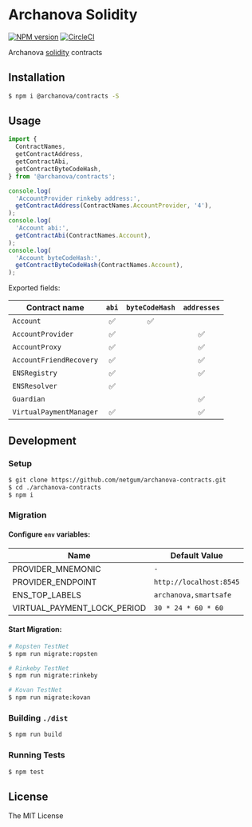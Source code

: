 # Archanova Solidity
[![NPM version][npm-image]][npm-url]
[![CircleCI](https://circleci.com/gh/netgum/archanova-contracts.svg?style=svg)](https://circleci.com/gh/netgum/archanova-contracts)

Archanova [solidity](http://solidity.readthedocs.io) contracts

## Installation

```bash
$ npm i @archanova/contracts -S
```

## Usage

```typescript
import { 
  ContractNames, 
  getContractAddress, 
  getContractAbi, 
  getContractByteCodeHash, 
} from '@archanova/contracts'; 

console.log(
  'AccountProvider rinkeby address:', 
  getContractAddress(ContractNames.AccountProvider, '4'),
);
console.log(
  'Account abi:', 
  getContractAbi(ContractNames.Account),
);
console.log(
  'Account byteCodeHash:',
  getContractByteCodeHash(ContractNames.Account),
);
```

Exported fields:

| Contract name 	| `abi` 	| `byteCodeHash` 	| `addresses` 	|
| --- | :---: | :---: | :---: |
| `Account` 	| ✅ 	| ✅ 	| 	|
| `AccountProvider` 	| ✅ 	| 	| ✅ 	|
| `AccountProxy` 	| ✅ 	| 	| ✅ 	|
| `AccountFriendRecovery` 	| ✅ 	| 	| ✅ 	|
| `ENSRegistry` 	| ✅ 	| 	| ✅ 	|
| `ENSResolver` 	| ✅ 	| 	|  	|
| `Guardian` 	|  	| 	| ✅ 	|
| `VirtualPaymentManager` 	| ✅ 	| 	| ✅ 	|

## Development

### Setup

```bash
$ git clone https://github.com/netgum/archanova-contracts.git
$ cd ./archanova-contracts
$ npm i
```

### Migration

#### Configure `env` variables:

| Name 	| Default Value 	|
| --- | ---|
| PROVIDER_MNEMONIC 	| `-` 	|
| PROVIDER_ENDPOINT 	| `http://localhost:8545` 	|
| ENS_TOP_LABELS 	| `archanova,smartsafe` 	|
| VIRTUAL_PAYMENT_LOCK_PERIOD 	| `30 * 24 * 60 * 60` 	|

#### Start Migration:

```bash
# Ropsten TestNet
$ npm run migrate:ropsten

# Rinkeby TestNet
$ npm run migrate:rinkeby

# Kovan TestNet
$ npm run migrate:kovan
```

### Building `./dist`

```bash
$ npm run build
```

### Running Tests

```bash
$ npm test
```

## License

The MIT License

[npm-image]: https://badge.fury.io/js/%40archanova%2Fcontracts.svg
[npm-url]: https://npmjs.org/package/@archanova/contracts
